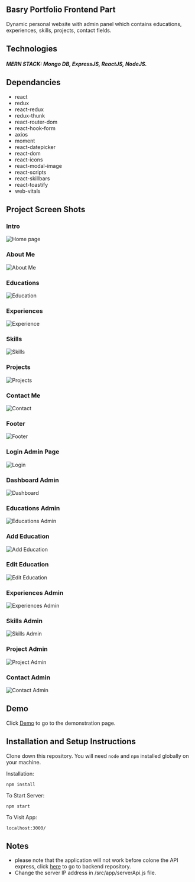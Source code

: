 ## Basry Portfolio Frontend Part

Dynamic personal website with admin panel which contains educations, experiences, skills, projects, contact fields.
## Technologies
##### MERN STACK: Mongo DB, ExpressJS, ReactJS, NodeJS.

## Dependancies
 * react
 * redux
 * react-redux
 * redux-thunk
 * react-router-dom
 * react-hook-form
 * axios
 * moment
 * react-datepicker
 * react-dom
 * react-icons
 * react-modal-image
 * react-scripts
 * react-skillbars
 * react-toastify
 * web-vitals
 

## Project Screen Shots
### Intro
![Home page](readmeResources/home.png)
### About Me
![About Me](readmeResources/aboutme.png)
### Educations
![Education](readmeResources/education.png)
### Experiences
![Experience](readmeResources/experience.png)
### Skills
![Skills](readmeResources/skills.png)
### Projects
![Projects](readmeResources/projects.png)
### Contact Me
![Contact](readmeResources/contact.png)
### Footer
![Footer](readmeResources/footer.png)
### Login Admin Page
![Login](readmeResources/adminlogin.png)
### Dashboard Admin
![Dashboard](readmeResources/adminDashboead.png)
### Educations Admin
![Educations Admin](readmeResources/educationAdmin.png)
### Add Education
![Add Education](readmeResources/addEducation.png)
### Edit Education
![Edit Education](readmeResources/editEdication.png)
### Experiences Admin
![Experiences Admin](readmeResources/experienceAdmin.png)
### Skills Admin
![Skills Admin](readmeResources/skilsAdmin.png)
### Project Admin
![Project Admin](readmeResources/projectAdmin.png)
### Contact Admin
![Contact Admin](readmeResources/contactAdmin.png)
 

## Demo
Click [Demo](https://basry.herokuapp.com/) to go to the demonstration page.

## Installation and Setup Instructions

Clone down this repository. You will need `node` and `npm` installed globally on your machine.  

Installation:

`npm install`  


To Start Server:

`npm start`  

To Visit App:

`localhost:3000/` 

## Notes
* please note that the application will not work before colone the API express, click [here](https://github.com/oussamabasry/portfolio-backend) to go to backend repository.
* Change the server IP address in /src/app/serverApi.js  file.

